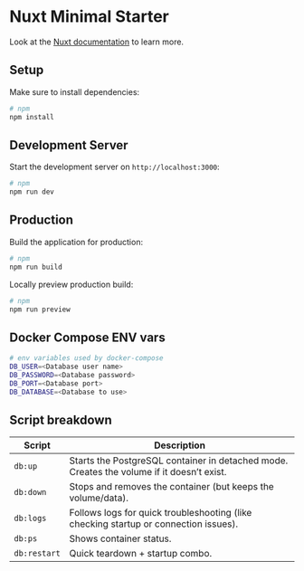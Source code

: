 # Nuxt Minimal Starter

Look at the [Nuxt documentation](https://nuxt.com/docs/getting-started/introduction) to learn more.

## Setup

Make sure to install dependencies:

```bash
# npm
npm install

```

## Development Server

Start the development server on `http://localhost:3000`:

```bash
# npm
npm run dev

```

## Production

Build the application for production:

```bash
# npm
npm run build

```

Locally preview production build:

```bash
# npm
npm run preview

```


## Docker Compose ENV vars
```bash
# env variables used by docker-compose
DB_USER=<Database user name>
DB_PASSWORD=<Database password>
DB_PORT=<Database port>
DB_DATABASE=<Database to use>


```

## Script breakdown

| Script       | Description                                                                               |
| ------------ | ----------------------------------------------------------------------------------------- |
| `db:up`      | Starts the PostgreSQL container in detached mode. Creates the volume if it doesn’t exist. |
| `db:down`    | Stops and removes the container (but keeps the volume/data).                              |
| `db:logs`    | Follows logs for quick troubleshooting (like checking startup or connection issues).      |
| `db:ps`      | Shows container status.                                                                   |
| `db:restart` | Quick teardown + startup combo.                                                           |
